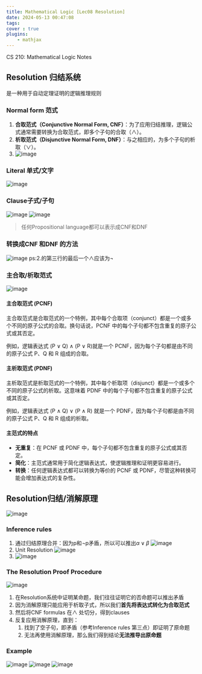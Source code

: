 ```yaml
---
title: Mathematical Logic [Lec08 Resolution]
date: 2024-05-13 00:47:08
tags:
cover : true
plugins: 
    - mathjax
---
```

CS 210: Mathematical Logic Notes

<!-- more -->

## Resolution 归结系统
是一种用于自动定理证明的逻辑推理规则
### Normal form 范式
1. **合取范式（Conjunctive Normal Form, CNF）**：为了应用归结推理，逻辑公式通常需要转换为合取范式，即多个子句的合取（$\land$）。
2. **析取范式（Disjunctive Normal Form, DNF）**：与之相应的，为多个子句的析取（$\lor$）。
3. ![image](img1.png)
### Literal 单式/文字
![image](img2.png)
### Clause子式/子句
![image](img3.png)
![image](img4.png)
>任何Propositional language都可以表示成CNF和DNF 

### 转换成CNF 和DNF 的方法
![image](img5.png)
ps:2.的第三行的最后一个$\land$应该为$\lnot$ 

### 主合取/析取范式
![image](img6.png)
#### 主合取范式 (PCNF)

主合取范式是合取范式的一个特例，其中每个合取项（conjunct）都是一个或多个不同的原子公式的合取。换句话说，PCNF 中的每个子句都不包含重复的原子公式或其否定。

例如，逻辑表达式 (P ∨ Q) ∧ (P ∨ R)就是一个 PCNF，因为每个子句都是由不同的原子公式 P、Q 和 R 组成的合取。

#### 主析取范式 (PDNF)

主析取范式是析取范式的一个特例，其中每个析取项（disjunct）都是一个或多个不同的原子公式的析取。这意味着 PDNF 中的每个子句都不包含重复的原子公式或其否定。

例如，逻辑表达式 (P ∧ Q) ∨ (P ∧ R)  就是一个 PDNF，因为每个子句都是由不同的原子公式 P、Q 和 R 组成的析取。

#### 主范式的特点

- **无重复**：在 PCNF 或 PDNF 中，每个子句都不包含重复的原子公式或其否定。
- **简化**：主范式通常用于简化逻辑表达式，使逻辑推理和证明更容易进行。
- **转换**：任何逻辑表达式都可以转换为等价的 PCNF 或 PDNF，尽管这种转换可能会增加表达式的复杂性。

## Resolution归结/消解原理
![image](img7.png)
### Inference rules


1. 通过归结原理合并：因为p和$\lnot$p矛盾，所以可以推出$\alpha\lor\beta$ 
   ![image](img8.png)
2. Unit Resolution
   ![image](img9.png)
3. ![image](img10.png)
### The Resolution Proof Procedure 
![image](img11.png)
1. 在Resolution系统中证明某命题，我们往往证明它的否命题可以推出矛盾
2. 因为消解原理只能应用于析取子式，所以我们**首先将表达式转化为合取范式**
3. 然后将CNF formulas 在$\land$ 处切分，得到clauses  
4. 反复应用消解原理，直到：
	1. 找到了空子句，即矛盾（参考Inference rules 第三点）即证明了原命题
	2. 无法再使用消解原理，那么我们得到结论**无法推导出原命题**
### Example 
![image](img12.png)
![image](img13.png)
![image](img14.png)


